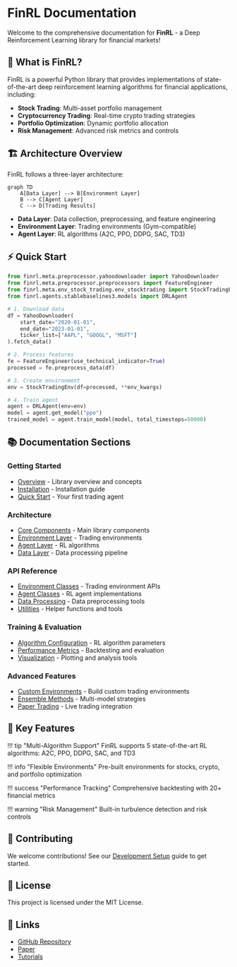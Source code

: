 # FinRL Documentation

Welcome to the comprehensive documentation for **FinRL** - a Deep Reinforcement Learning library for financial markets!

## 🚀 What is FinRL?

FinRL is a powerful Python library that provides implementations of state-of-the-art deep reinforcement learning algorithms for financial applications, including:

- **Stock Trading**: Multi-asset portfolio management
- **Cryptocurrency Trading**: Real-time crypto trading strategies  
- **Portfolio Optimization**: Dynamic portfolio allocation
- **Risk Management**: Advanced risk metrics and controls

## 🏗️ Architecture Overview

FinRL follows a three-layer architecture:

```mermaid
graph TD
    A[Data Layer] --> B[Environment Layer]
    B --> C[Agent Layer]
    C --> D[Trading Results]
```

- **Data Layer**: Data collection, preprocessing, and feature engineering
- **Environment Layer**: Trading environments (Gym-compatible)
- **Agent Layer**: RL algorithms (A2C, PPO, DDPG, SAC, TD3)

## ⚡ Quick Start

```python
from finrl.meta.preprocessor.yahoodownloader import YahooDownloader
from finrl.meta.preprocessor.preprocessors import FeatureEngineer
from finrl.meta.env_stock_trading.env_stocktrading import StockTradingEnv
from finrl.agents.stablebaselines3.models import DRLAgent

# 1. Download data
df = YahooDownloader(
    start_date="2020-01-01",
    end_date="2023-01-01", 
    ticker_list=["AAPL", "GOOGL", "MSFT"]
).fetch_data()

# 2. Process features
fe = FeatureEngineer(use_technical_indicator=True)
processed = fe.preprocess_data(df)

# 3. Create environment
env = StockTradingEnv(df=processed, **env_kwargs)

# 4. Train agent
agent = DRLAgent(env=env)
model = agent.get_model("ppo")
trained_model = agent.train_model(model, total_timesteps=50000)
```

## 📚 Documentation Sections

### Getting Started
- [Overview](getting-started/overview.md) - Library overview and concepts
- [Installation](getting-started/installation.md) - Installation guide
- [Quick Start](getting-started/quickstart.md) - Your first trading agent

### Architecture
- [Core Components](architecture/core-components.md) - Main library components
- [Environment Layer](architecture/environment-layer.md) - Trading environments
- [Agent Layer](architecture/agent-layer.md) - RL algorithms
- [Data Layer](architecture/data-layer.md) - Data processing pipeline

### API Reference
- [Environment Classes](api/environments.md) - Trading environment APIs
- [Agent Classes](api/agents.md) - RL agent implementations
- [Data Processing](api/data-processing.md) - Data preprocessing tools
- [Utilities](api/utilities.md) - Helper functions and tools

### Training & Evaluation
- [Algorithm Configuration](training/algorithm-config.md) - RL algorithm parameters
- [Performance Metrics](evaluation/performance-metrics.md) - Backtesting and evaluation
- [Visualization](evaluation/visualization.md) - Plotting and analysis tools

### Advanced Features
- [Custom Environments](advanced/custom-environments.md) - Build custom trading environments
- [Ensemble Methods](advanced/ensemble-methods.md) - Multi-model strategies
- [Paper Trading](advanced/paper-trading.md) - Live trading integration

## 🎯 Key Features

!!! tip "Multi-Algorithm Support"
    FinRL supports 5 state-of-the-art RL algorithms: A2C, PPO, DDPG, SAC, and TD3

!!! info "Flexible Environments"
    Pre-built environments for stocks, crypto, and portfolio optimization

!!! success "Performance Tracking"
    Comprehensive backtesting with 20+ financial metrics

!!! warning "Risk Management"
    Built-in turbulence detection and risk controls

## 🤝 Contributing

We welcome contributions! See our [Development Setup](contributing/development.md) guide to get started.

## 📄 License

This project is licensed under the MIT License.

## 🔗 Links

- [GitHub Repository](https://github.com/AI4Finance-Foundation/FinRL)
- [Paper](https://papers.nips.cc/paper/2020/hash/1577d6b4e6de31bb93e24f14c0a87ee9-Abstract.html)
- [Tutorials](https://github.com/AI4Finance-Foundation/FinRL-Tutorials)
